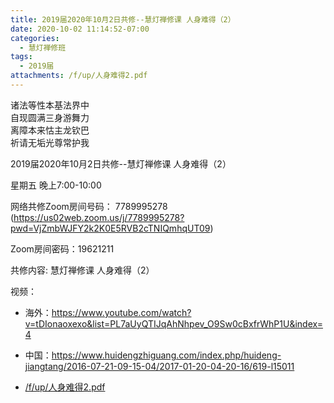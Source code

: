 ```yaml
---
title: 2019届2020年10月2日共修--慧灯禅修课 人身难得（2）
date: 2020-10-02 11:14:52-07:00
categories:
  - 慧灯禅修班
tags:
  - 2019届
attachments: /f/up/人身难得2.pdf
---
```

诸法等性本基法界中  
自现圆满三身游舞力  
离障本来怙主龙钦巴  
祈请无垢光尊常护我  

2019届2020年10月2日共修--慧灯禅修课 人身难得（2）

星期五 晚上7:00-10:00  

网络共修Zoom房间号码： 7789995278 (<https://us02web.zoom.us/j/7789995278?pwd=VjZmbWJFY2k2K0E5RVB2cTNIQmhqUT09>)

Zoom房间密码：19621211

共修内容: 慧灯禅修课 人身难得（2）                                

视频：

- 海外：<https://www.youtube.com/watch?v=tDIonaoxexo&list=PL7aUyQTIJqAhNhpev_O9Sw0cBxfrWhP1U&index=4>
- 中国：<https://www.huidengzhiguang.com/index.php/huideng-jiangtang/2016-07-21-09-15-04/2017-01-20-04-20-16/619-l15011>

- [/f/up/人身难得2.pdf](/f/up/人身难得2.pdf)